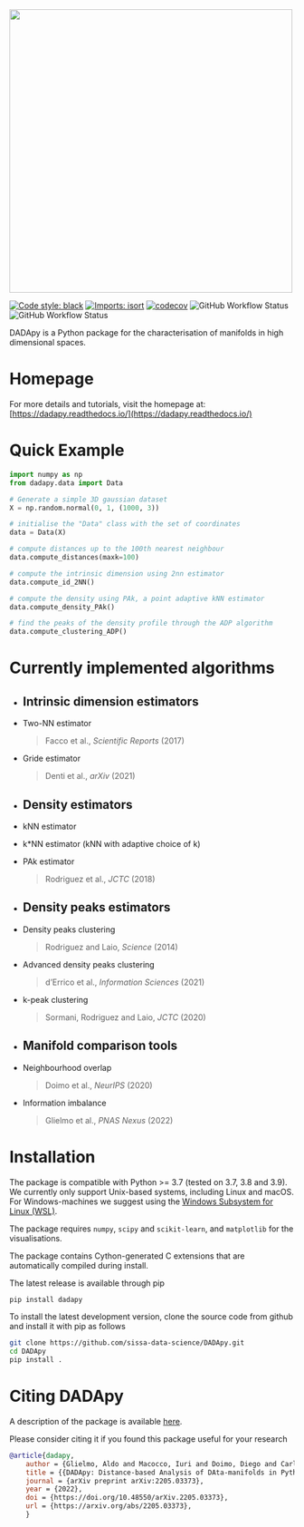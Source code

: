 <img src="https://raw.githubusercontent.com/sissa-data-science/DADApy/master/logo/logo_1_horizontal_transparent_v2.png" width="500">

[![Code style: black](https://img.shields.io/badge/code%20style-black-000000.svg)](https://github.com/psf/black)
[![Imports: isort](https://img.shields.io/badge/%20imports-isort-%231674b1?style=flat&labelColor=ef8336)](https://pycqa.github.io/isort/)
[![codecov](https://codecov.io/gh/sissa-data-science/DADApy/branch/main/graph/badge.svg?token=X4M0KWAPO5)](https://codecov.io/gh/sissa-data-science/DADApy)
![GitHub Workflow Status](https://img.shields.io/github/workflow/status/sissa-data-science/dadapy/test?label=test)
![GitHub Workflow Status](https://img.shields.io/github/workflow/status/sissa-data-science/dadapy/lint?label=lint)

DADApy is a Python package for the characterisation of manifolds in high dimensional spaces.


# Homepage
For more details and tutorials, visit the homepage at:
[https://dadapy.readthedocs.io/](https://dadapy.readthedocs.io/)

# Quick Example

```python
import numpy as np
from dadapy.data import Data

# Generate a simple 3D gaussian dataset
X = np.random.normal(0, 1, (1000, 3))

# initialise the "Data" class with the set of coordinates
data = Data(X)

# compute distances up to the 100th nearest neighbour
data.compute_distances(maxk=100)

# compute the intrinsic dimension using 2nn estimator
data.compute_id_2NN()

# compute the density using PAk, a point adaptive kNN estimator
data.compute_density_PAk()

# find the peaks of the density profile through the ADP algorithm
data.compute_clustering_ADP()
```

# Currently implemented algorithms

- Intrinsic dimension estimators
     - 
- Two-NN estimator 
  > Facco et al., *Scientific Reports* (2017)
- Gride estimator
  > Denti et al., *arXiv* (2021)
- Density estimators
    - 
- kNN estimator
- k*NN estimator (kNN with adaptive choice of k)
- PAk estimator
  > Rodriguez et al., *JCTC* (2018)

- Density peaks estimators
    - 
- Density peaks clustering 
  > Rodriguez and Laio, *Science* (2014)
- Advanced density peaks clustering
  > d’Errico et al., *Information Sciences* (2021)
- k-peak clustering
  > Sormani, Rodriguez and Laio, *JCTC* (2020)

- Manifold comparison tools
    - 
- Neighbourhood overlap
  > Doimo et al., *NeurIPS* (2020)
- Information imbalance
  > Glielmo et al., *PNAS Nexus* (2022)


# Installation
The package is compatible with Python >= 3.7 (tested on 3.7, 3.8 and 3.9). We currently only support Unix-based systems, including Linux and macOS. 
For Windows-machines we suggest using the [Windows Subsystem for Linux (WSL)](https://en.wikipedia.org/wiki/Windows_Subsystem_for_Linux).

The package requires `numpy`, `scipy` and `scikit-learn`, and `matplotlib` for the visualisations.

The package contains Cython-generated C extensions that are automatically compiled during install. 

The latest release is available through pip

```sh
pip install dadapy
```

To install the latest development version, clone the source code from github
and install it with pip as follows

```sh
git clone https://github.com/sissa-data-science/DADApy.git
cd DADApy
pip install .
```

# Citing DADApy

A description of the package is available [here](https://arxiv.org/abs/2205.03373).

Please consider citing it if you found this package useful for your research

```bib
@article{dadapy,
    author = {Glielmo, Aldo and Macocco, Iuri and Doimo, Diego and Carli, Matteo and Zeni, Claudio and Wild, Romina and d'Errico, Maria and Rodriguez, Alex and Laio Alessandro},
    title = {{DADApy: Distance-based Analysis of DAta-manifolds in Python}},
    journal = {arXiv preprint arXiv:2205.03373},
    year = {2022},
    doi = {https://doi.org/10.48550/arXiv.2205.03373},
    url = {https://arxiv.org/abs/2205.03373},
    }
```